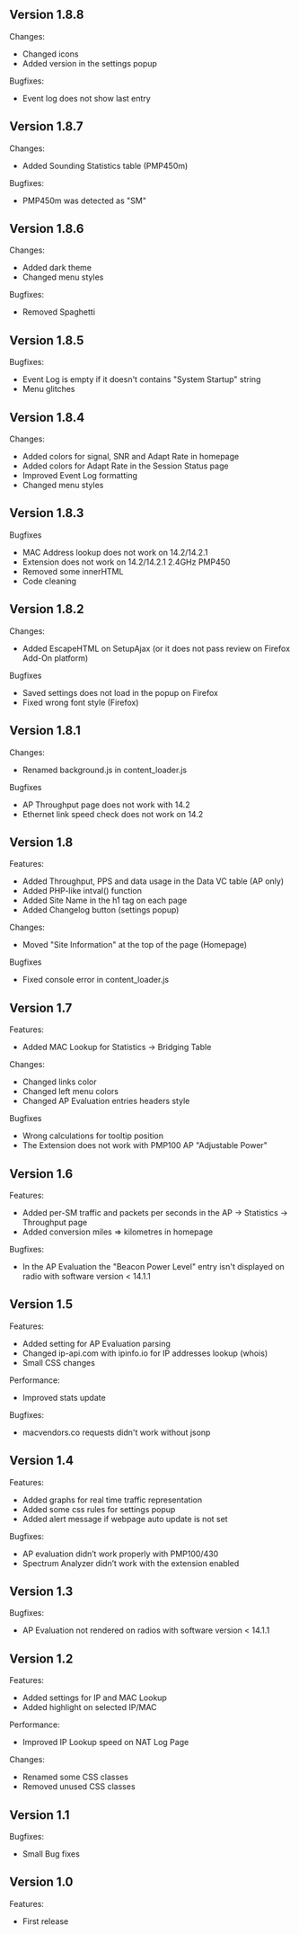 ## Version 1.8.8

Changes:
* Changed icons
* Added version in the settings popup

Bugfixes:
* Event log does not show last entry

## Version 1.8.7

Changes:
* Added Sounding Statistics table (PMP450m)

Bugfixes:
* PMP450m was detected as "SM"

## Version 1.8.6

Changes:
* Added dark theme
* Changed menu styles

Bugfixes:
* Removed Spaghetti

## Version 1.8.5

Bugfixes:
* Event Log is empty if it doesn't contains "System Startup" string
* Menu glitches

## Version 1.8.4

Changes:
* Added colors for signal, SNR and Adapt Rate in homepage
* Added colors for Adapt Rate in the Session Status page
* Improved Event Log formatting
* Changed menu styles

## Version 1.8.3

Bugfixes
* MAC Address lookup does not work on 14.2/14.2.1
* Extension does not work on 14.2/14.2.1 2.4GHz PMP450
* Removed some innerHTML
* Code cleaning

## Version 1.8.2

Changes:
* Added EscapeHTML on SetupAjax (or it does not pass review on Firefox Add-On platform)

Bugfixes
* Saved settings does not load in the popup on Firefox
* Fixed wrong font style (Firefox)

## Version 1.8.1

Changes:
* Renamed background.js in content_loader.js

Bugfixes
* AP Throughput page does not work with 14.2
* Ethernet link speed check does not work on 14.2

## Version 1.8

Features:
* Added Throughput, PPS and data usage in the Data VC table (AP only)
* Added PHP-like intval() function
* Added Site Name in the h1 tag on each page
* Added Changelog button (settings popup)

Changes:
* Moved "Site Information" at the top of the page (Homepage)

Bugfixes
* Fixed console error in content_loader.js

## Version 1.7

Features:
* Added MAC Lookup for Statistics -> Bridging Table

Changes:
* Changed links color
* Changed left menu colors
* Changed AP Evaluation entries headers style

Bugfixes
* Wrong calculations for tooltip position
* The Extension does not work with PMP100 AP "Adjustable Power"

## Version 1.6

Features:
* Added per-SM traffic and packets per seconds in the AP -> Statistics -> Throughput page
* Added conversion miles => kilometres in homepage

Bugfixes:
* In the AP Evaluation the "Beacon Power Level" entry isn't displayed on radio with software version < 14.1.1

## Version 1.5

Features:
* Added setting for AP Evaluation parsing
* Changed ip-api.com with ipinfo.io for IP addresses lookup (whois)
* Small CSS changes

Performance:
* Improved stats update

Bugfixes:
* macvendors.co requests didn't work without jsonp

## Version 1.4

Features:
* Added graphs for real time traffic representation
* Added some css rules for settings popup
* Added alert message if webpage auto update is not set

Bugfixes:
* AP evaluation didn’t work properly with PMP100/430
* Spectrum Analyzer didn’t work with the extension enabled

## Version 1.3

Bugfixes:
* AP Evaluation not rendered on radios with software version < 14.1.1

## Version 1.2

Features:
* Added settings for IP and MAC Lookup
* Added highlight on selected IP/MAC

Performance:
* Improved IP Lookup speed on NAT Log Page

Changes:
* Renamed some CSS classes
* Removed unused CSS classes

## Version 1.1

Bugfixes:
* Small Bug fixes

## Version 1.0

Features:
* First release

